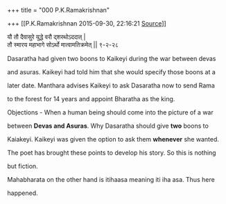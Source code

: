 +++
title = "000 P.K.Ramakrishnan"

+++
[[P.K.Ramakrishnan	2015-09-30, 22:16:21 [Source](https://groups.google.com/g/samskrita/c/HKXgLNFyiK4)]]



यौ तौ दैवासुरे युद्धे वरौ द्शरथोऽददात् \|  
तौ स्मारय महाभागे सोऽर्थो मात्वामतिक्रमेत् \|\| ९-२-२८

Dasaratha had given two boons to Kaikeyi during the war between devas

and asuras. Kaikeyi had told him that she would specify those boons at a

later date. Manthara advises Kaikeyi to ask Dasaratha now to send Rama

to the forest for 14 years and appoint Bharatha as the king.

  

Objections - When a human being should come into the picture of a war

between **Devas and Asuras**. Why Dasaratha should give **two** boons to

Kaiakeyi. Kaikeyi was given the option to ask them **whenever** she wanted.

  

The poet has brought these points to develop his story. So this is nothing

but fiction.

  

Mahabharata on the other hand is itihaasa meaning iti iha asa. Thus here

happened.

  

